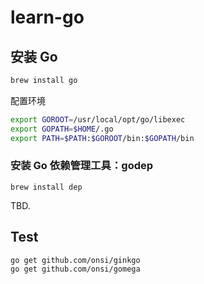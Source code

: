 # learn-go

## 安装 Go

```bash
brew install go
```

配置环境 

```bash
export GOROOT=/usr/local/opt/go/libexec
export GOPATH=$HOME/.go
export PATH=$PATH:$GOROOT/bin:$GOPATH/bin
```

### 安装 Go 依赖管理工具：godep

```
brew install dep
```

TBD.

## Test

```
go get github.com/onsi/ginkgo
go get github.com/onsi/gomega
```